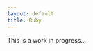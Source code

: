 ```yaml
---
layout: default
title: Ruby
---
```


<div class="wip">
  <p>
    This is a work in progress...
  </p>
</div>